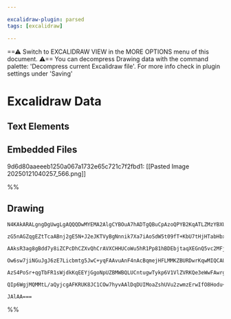 ```yaml
---

excalidraw-plugin: parsed
tags: [excalidraw]

---
```

==⚠  Switch to EXCALIDRAW VIEW in the MORE OPTIONS menu of this document. ⚠== You can decompress Drawing data with the command palette: 'Decompress current Excalidraw file'. For more info check in plugin settings under 'Saving'


# Excalidraw Data

## Text Elements
## Embedded Files
9d6d80aaeeeb1250a067a1732e65c721c7f2fbd1: [[Pasted Image 20250121040257_566.png]]

%%
## Drawing
```compressed-json
N4KAkARALgngDgUwgLgAQQQDwMYEMA2AlgCYBOuA7hADTgQBuCpAzoQPYB2KqATLZMzYBXUtiRoIACyhQ4zZAHoFAc0JRJQgEYA6bGwC2CgF7N6hbEcK4OCtptbErHALRY8RMpWdx8Q1TdIEfARcZgRmBShcZQUebQB2bQAWGjoghH0EDihmbgBtcDBQMBKIEm4IAE0ANgBBACsADgAxfGIAVjZnaoBrAGkoAAUAIUCAKQAVVJLIWEQKwn1opH5S

zG5nAGZqgEZtTcaABnj2gE5N+J2eJKTVyBgNnnik7Xa7iAoSdW5t09fT+KbU7tHjHTabHbxd6SBCEZTSbhJQH7E4ApI7dqXQFQwqQazKYLcQ7vZhQUhsHoIADCbHwbFIFTJ1mYcFwgWy01Kmlw2B6ynJQg4xBpdIZEiZHBZbKyUE5kAAZoR8PgAMqwQkSQQeOUQUnkykAdS+km4fFxurJFIQapgGvQWvK7wF8I44VyaB27zYrOwageHsOxPN/OEc

AAksR3ag8gBdd7y8iZCPcDhCZXvQhCrAVXCHHUCoWu5hR1Pp81hBDEbjtaqXEGnQ5vc2MFjsLgejHvFusTgAOU4Ym4kNOO121WqSVOGeYABF0lBK9x5QQwu9NMIhQBRYKZbIltP4d5CODEXALqse7Ho+I3oFHd5EDg9FMHh9sXmLtDL/Cr8tRKBCFGECIEKmbKDqirBMmEinMQ1TEEcuC4AgKGaFc7SHLmta4JCmw8Ag1TtNg8Q8DsxHyjw8qaMQ

Ow6sw7jiNGuJgJ6zE7Licbmtg5JwC+yqFAAvuAnF4nAcBqmejHFLMMKZBURDwrKqwMIQCAUMMPJ8gWwq0vSFQAMTykZxmchA2AiOyUBhgu+hqvq1K6WK6D6TsCCua5pnmaQlnWRkGm8iGgo6aKjLkJKrKWZ5Fkyr5+jNEqqrqoxuq0o6hRmdF2SxXZVpGsQ3xoGapReT5Nk5ZSNp2il2rKSVMU2QASsILpukOtWZVZNkAPI+n6Q6Bu13n1RkzScF

AzS4PoSr+qgTbFR1sWjdkKqEEYjGgoNpUZBMWBQLUCntugwTykp6V1VlZVRKQe3eWwFAwrgF6oKWh5nQtNmbkKtS3fdIRPRAbLklQm3Dfo31AxM8DJdppn0eSyoABrcLWiSHDskI7I0JzKXDtL4JUiKHC8o7jjWk7okkhzVMpRhsAY3DSZA9AEEIjHsSUAkgxdGRNUFRZATDyn8iQK1raaQalMLxBqggvFoHNkBSwAsmwxAIJ9uCaMET3fr+kukC

QIp6WgjMQMMtL/aQyjcgAFKRUK8JC1COw7hyvAAlDqDUIMoaZshUVu2zwmzErwIfO8Hodu+0nuCVzUDlQgPVQG2+5lqUCaTQg3tZgbHDgSb5pZJr2vcGSrPvNgRBy6g5cIO8HBZ2XpAV+awhQI+jF13H6V2PUCDYDkKqN3AKtqxrWufqguv1+lPIp4wEx0/gDPmnMyVhMEg9tjq5mkgYkPzGgL1vh+OsrrPMwQPgoR7dvi/L3x+CCeAnN0JB4QM0

JAlAA===
```
%%